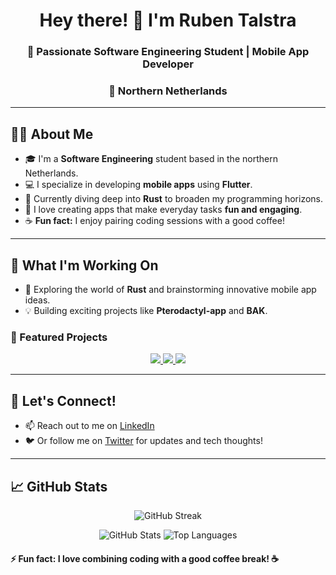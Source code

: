 <h1 align="center">Hey there! 👋 I'm Ruben Talstra</h1>
<h3 align="center">🚀 Passionate Software Engineering Student | Mobile App Developer</h3>
<h3 align="center">📍 Northern Netherlands</h3>


---

## 🧑‍💻 About Me

- 🎓 I'm a **Software Engineering** student based in the northern Netherlands.
- 💻 I specialize in developing **mobile apps** using **Flutter**.
- 🦀 Currently diving deep into **Rust** to broaden my programming horizons.
- 🎨 I love creating apps that make everyday tasks **fun and engaging**.
- ☕ **Fun fact:** I enjoy pairing coding sessions with a good coffee!

---

## 🔭 What I'm Working On

- 🌱 Exploring the world of **Rust** and brainstorming innovative mobile app ideas.
- 💡 Building exciting projects like **Pterodactyl-app** and **BAK**.

### 🚀 Featured Projects

<p align="center">
  <a href="https://github.com/pterodactyl-app/Pterodactyl-app">
    <img src="https://github-readme-stats.vercel.app/api/pin/?username=Pterodactyl-app&repo=Pterodactyl-app&theme=white" />
  </a>
  <a href="https://github.com/Caeli-technologies/rotary_nl_rye">
    <img src="https://github-readme-stats.vercel.app/api/pin/?username=Caeli-technologies&repo=rotary_nl_rye&theme=white" />
  </a>
  <a href="https://github.com/rubentalstra/BAK">
    <img src="https://github-readme-stats.vercel.app/api/pin/?username=rubentalstra&repo=BAK&theme=white" />
  </a>
</p>

---



## 🤝 Let's Connect!

- 📫 Reach out to me on [LinkedIn](https://www.linkedin.com/in/rubentalstra/)
- 🐦 Or follow me on [Twitter](https://twitter.com/R_Talstra) for updates and tech thoughts!


---

## 📈 GitHub Stats

<p align="center">
  <img src="https://github-readme-streak-stats.herokuapp.com/?user=rubentalstra&theme=white" alt="GitHub Streak" />
</p>
<p align="center">
  <img src="https://github-readme-stats.vercel.app/api?username=rubentalstra&show_icons=true&theme=white&hide_border=true" alt="GitHub Stats" />
  <img src="https://github-readme-stats.vercel.app/api/top-langs/?username=rubentalstra&layout=compact&theme=white&hide_border=true" alt="Top Languages" />
</p>




#### ⚡ Fun fact: I love combining coding with a good coffee break! ☕
